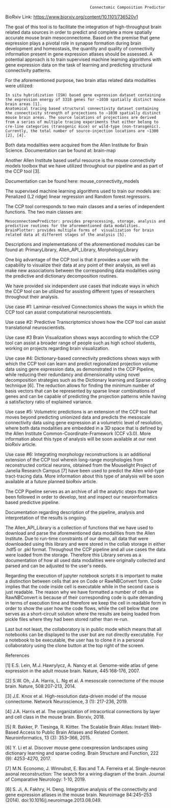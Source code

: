                                          Connectomic Composition Predictor       

BioRxiv Link:  https://www.biorxiv.org/content/10.1101/736520v1

The goal of this tool is to facilitate the integration of high-throughput brain related data sources in order to predict and complete a more spatially accurate mouse brain mesoconnectome. Based on the premise that gene expression plays a pivotal role in synapse formation during brain development and homeostasis, the quantity and quality of connectivity information present in gene expression atlases should be assessed. A potential approach is to train supervised machine learning algorithms with gene expression data on the task of learning and predicting  structural connectivity patterns.

For the aforementioned purpose, two brain atlas related data modalities were utilized: 

    In situ hybridization (ISH) based gene expression dataset containing the expression energy of 3318 genes for ~1030 spatially distinct mouse brain areas [1].
    Anatomical tracing based structural connectivity dataset containing the connectivity strength of projections to ~1030 spatially distinct mouse brain areas. The source locations of projections are derived from a series of multiple tracing experiments that either belong to cre-line categories (transgenic mice) or wild-type (non-transgenic). Currently, the total number of source-injection locations are ~1300 [2], [4].

Both data modalities were acquired from the Allen Institute for Brain Science. Documentation can be found at: brain-map

Another Allen Institute based useful resource is the mouse connectivity models toolbox that we have utilized throughout our pipeline and as part of the CCP tool [3]. 

Documentation can be found here: mouse_connectivity_models

The supervised machine learning algorithms used to train our models are: Penalized (L2 ridge) linear regression and Random forest regressors.

The CCP tool corresponds to two main classes and a series of independent functions. The two main classes are:

    MesoconnectomePredictor: provides preprocessing, storage, analysis and predictive routines for the aforementioned data modalities.
    BrainPlotter: provides multiple forms of  visualization for brain related data at different stages of the analysis [5].

Descriptions and implementations of the aforementioned modules can be found at: PrimaryLibrary, Allen_API_Library, MorphologyLibrary

One big advantage of the CCP tool is that it provides a user with the capability to visualize their data at any point of their analysis, as well as make new associations between the corresponding data modalities using the predictive and dictionary decomposition routines.

We have provided six independent use cases that indicate ways in which the CCP tool can be utilized for assisting different types of researchers throughout their analysis.

Use case #1: Laminar-resolved Connectomics  shows the ways in which the CCP tool can assist computational neuroscientists.

Use case #2: Predictive Transcriptomics shows how the CCP tool can assist translational neuroscientists. 

Use case #3 Brain Visualization shows ways according  to which the CCP tool can assist a broader range of people such as high school students, working on projects regarding brain visualization.

Use case #4: Dictionary-based connectivity predictions shows ways with which the CCP tool can learn and predict regionalized projection volume data using gene expression data, as demonstrated in the CCP Pipeline, while reducing their redundancy and dimensionality using novel decomposition strategies such as the Dictionary learning and Sparse coding technique [6]. The reduction allows for finding the minimum number of basis vectors that can be represented by sparse linear combinations of genes and can be capable of predicting the projection patterns while having a satisfactory ratio of explained variance.

Use case #5: Volumetric predictions is an extension of the CCP tool that moves beyond predicting unionized data and predicts the mesoscale connectivity data using gene expression at a volumetric level of resolution, where both data modalities are embedded in a 3D space that is defined by the Allen Institute Common-Coordinate-Framework (CCF v3.0). More information about this type of analysis will be soon available at our next bioRxiv article.

Use case #6: Integrating morphology reconstructions  is an additional extension of the CCP tool wherein long-range morphologies from reconstructed cortical neurons, obtained from the Mouselight Project of Janelia Research Campus [7] have been used to predict the Allen wild-type tract-tracing data. More information about this type of analysis will be soon available at a future planned bioRxiv article.

The CCP Pipeline serves as an archive of all the analytic steps that have been followed in order to develop, test and inspect our neuroinformatics based predictive pipeline.

Documentation regarding description of the pipeline, analysis and interpretation of the results is ongoing.

The Allen_API_Library is a collection of functions that we have used to download and parse the aforementioned data modalities from the Allen Institute. Due to run-time constraints of our demo, all data that were downloaded using this library and were stored in the collab storage in either .hdf5 or .pkl format.  Throughout the CCP pipeline and all use cases the data were loaded from the storage. Therefore this Library serves as a documentation of how all used data modalities were originally collected and parsed and can be adjusted to the user's needs.

Regarding the execution of jupyter notebook scripts it is important to make a distinction between cells that are on Code or RawNBConvert form. Code implies that the code inside cell is executable while in the second case is just readable. The reason why we have formatted a number of cells as RawNBConvert is because of their corresponding code is quite demanding in terms of execution time and therefore we keep the cell in readable form in order to show the user how the code flows, while the cell below that one serves as a short-circuit solution where the results are being loaded from pickle files where they had been stored rather than re-run. 

Last but not least, the collaboratory is in public mode which means that all notebooks can be displayed to the user but are not directly executable. For a notebook to be executable, the user has to clone it in a personal collaboratory using the clone button at the top right of the screen.

References

[1] E.S. Lein, M.J. Hawrylycz, A. Nancy et al. Genome-wide atlas of gene expression in the adult mouse brain. Nature, 445:168-176, 2007.

[2] S.W. Oh, J.A. Harris, L. Ng et al. A mesoscale connectome of the mouse brain. Nature, 508:207-213, 2014.

[3] J.E. Knox et al. High-resolution data-driven model of the mouse connectome. Network Neuroscience, 3 (1): 217-236, 2019.

[4] J.A. Harris et al. The organization of intracortical connections by layer and cell class in the mouse brain.  Biorxiv, 2018.

[5] R. Bakker, P. Tiesinga, R. Kötter. The Scalable Brain Atlas: Instant Web-Based Access to Public Brain Atlases and Related Content. Neuroinformatics, 13 (3): 353–366, 2015.

[6] Y. Li et al. Discover mouse gene coexpression landscapes using dictionary learning and sparse coding. Brain Structure and Function, 222 (9): 4253-4270, 2017.

[7] M.N. Economo, J. Winnubst, E. Bas and T.A. Ferreira et al. Single-neuron axonal reconstruction: The search for a wiring diagram of the brain. Journal of Comparative Neurology: 1-10, 2019.



[6] S. Ji, A. Fakhry, H. Deng. Integrative analysis of the connectivity and gene expression atlases in the mouse brain. Neuroimage 84:245–253  (2014). doi:10.1016/j.neuroimage.2013.08.049.
